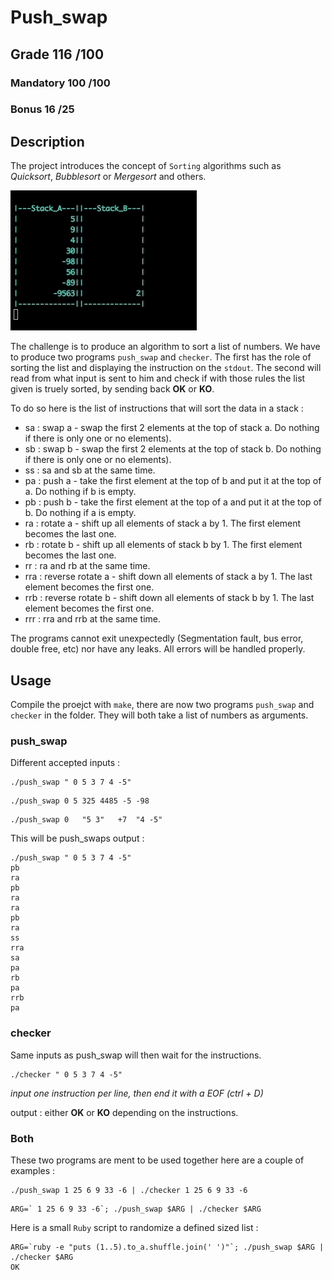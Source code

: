 # Push_swap

## Grade		116	/100

### Mandatory	100	/100
### Bonus		16	/25

## Description

The project introduces the concept of ```Sorting``` algorithms such as *Quicksort*, *Bubblesort* or *Mergesort* and others.

![push_swap](https://github.com/mmanley42/ressources/blob/master/push_swap_visu.gif)

The challenge is to produce an algorithm to sort a list of numbers. We have to produce two programs ```push_swap``` and ```checker```. 
The first has the role of sorting the list and displaying the instruction on the ```stdout```.
The second will read from what input is sent to him and check if with those rules the list given is truely sorted, by sending back **OK** or **KO**.

To do so here is the list of instructions that will sort the data in a stack :
- sa : swap a - swap the first 2 elements at the top of stack a. Do nothing if there is only one or no elements).
- sb : swap b - swap the first 2 elements at the top of stack b. Do nothing if there is only one or no elements).
- ss : sa and sb at the same time.
- pa : push a - take the first element at the top of b and put it at the top of a. Do nothing if b is empty.
- pb : push b - take the first element at the top of a and put it at the top of b. Do nothing if a is empty.
- ra : rotate a - shift up all elements of stack a by 1. The first element becomes the last one.
- rb : rotate b - shift up all elements of stack b by 1. The first element becomes the last one.
- rr : ra and rb at the same time.
- rra : reverse rotate a - shift down all elements of stack a by 1. The last element becomes the first one.
- rrb : reverse rotate b - shift down all elements of stack b by 1. The last element becomes the first one.
- rrr : rra and rrb at the same time.

The programs cannot exit unexpectedly (Segmentation fault, bus error, double free, etc) nor have any leaks. All errors will be handled properly.

## Usage 

Compile the proejct with  ```make```, there are now two programs ```push_swap``` and ```checker``` in the folder. They will both take a list of numbers as arguments.

### push_swap

Different accepted inputs :

```console
./push_swap " 0 5 3 7 4 -5"
```
```console
./push_swap 0 5 325 4485 -5 -98
```
```console
./push_swap 0   "5 3"   +7  "4 -5"
```
This will be push_swaps output :

```console
./push_swap " 0 5 3 7 4 -5"
pb
ra
pb
ra
ra
pb
ra
ss
rra
sa
pa
rb
pa
rrb
pa
```

### checker

Same inputs as push_swap will then wait for the instructions.

```console
./checker " 0 5 3 7 4 -5"
```
*input one instruction per line, then end it with a EOF (ctrl + D)*

output : either **OK** or **KO** depending on the instructions.

### Both

These two programs are ment to be used together here are a couple of examples :

```console
./push_swap 1 25 6 9 33 -6 | ./checker 1 25 6 9 33 -6
```
```console
ARG=` 1 25 6 9 33 -6`; ./push_swap $ARG | ./checker $ARG
```

Here is a small ```Ruby``` script to randomize a defined sized list : 

```console
ARG=`ruby -e "puts (1..5).to_a.shuffle.join(' ')"`; ./push_swap $ARG | ./checker $ARG
OK
```
